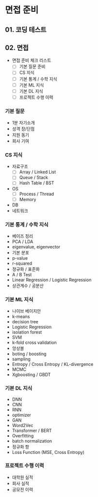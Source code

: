 # 면접 준비
## 01. 코딩 테스트
## 02. 면접
- 면접 준비 체크 리스트
  - [ ] 기본 질문 준비
  - [ ] CS 지식
  - [ ] 기본 통계 / 수학 지식
  - [ ] 기본 ML 지식
  - [ ] 기본 DL 지식
  - [ ] 프로젝트 수행 이력
### 기본 질문
- 1분 자기소개
- 성격 장/단점
- 지원 동기
- 회사 기여
### CS 지식
- 자료구조
  - [ ] Array / Linked List
  - [ ] Queue / Stack
  - [ ] Hash Table / BST
- OS
  - [ ] Process / Thread
  - [ ] Memory
- DB
- 네트워크
### 기본 통계 / 수학 지식
- 베이즈 정리
- PCA / LDA
- eigenvalue, eigenvector
- 기본 분포
- p-value
- r-squared
- 정규화 / 표준화
- A / B Test
- Linear Regression / Logistic Regression
- 상관계수 / 공분산
### 기본 ML 지식
- 나이브 베이지안
- k-means
- decision tree
- Logistic Regression
- isolation forest
- SVM
- k-fold cross validation
- 앙상블
- boting / boosting
- sampling
- Entropy / Cross Entropy / KL-divergence
- MCMC
- Xgboosting / GBDT
### 기본 DL 지식
- DNN
- CNN
- RNN
- optimizer
- GAN
- Word2Vec
- Transformer / BERT
- Overfitting
- batch normalization
- 정규화 항
- Loss Function (MSE, Cross Entropy)
### 프로젝트 수행 이력
- 대학원 실적
- 회사 실적
- 공모전 이력
